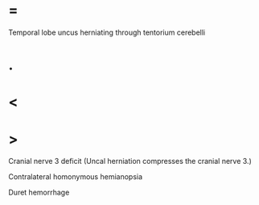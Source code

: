 # =

Temporal lobe uncus herniating through tentorium cerebelli

# .

# <

# >

Cranial nerve 3 deficit (Uncal herniation compresses the cranial nerve 3.)

Contralateral homonymous hemianopsia

Duret hemorrhage
